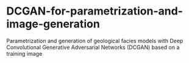# DCGAN-for-parametrization-and-image-generation
Parametrization and generation of geological facies models with Deep Convolutional Generative Adversarial Networks (DCGAN) based on a training image
